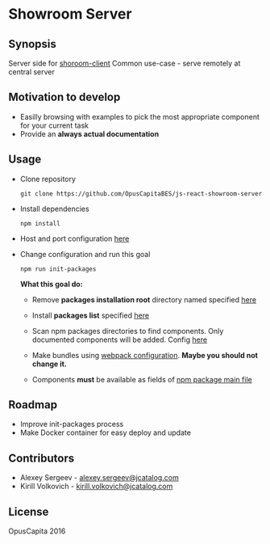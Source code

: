 # Showroom Server

## Synopsis

Server side for [shoroom-client](https://github.com/OpusCapitaBES/js-react-showroom-client)
Common use-case - serve remotely at central server

## Motivation to develop

* Easilly browsing with examples to pick the most appropriate component for your current task
* Provide an **always actual documentation**

## Usage

* Clone repository

  ```shell
  git clone https://github.com/OpusCapitaBES/js-react-showroom-server
  ```
  
* Install dependencies

  ```shell
  npm install
  ```
  
* Host and port configuration [here](./serverConfig.js)

* Change configuration and run this goal

  ```shell
  npm run init-packages
  ```
  
  **What this goal do:**
  
  * Remove **packages installation root** directory named specified [here](./src/tools/npm-installer/config.js)
  
  * Install **packages list** specified [here](./src/tools/npm-installer/config.js)
  
  * Scan npm packages directories to find components. Only documented components will be added. Config [here](./src/tools/npm-scanner/config.js)
  
  * Make bundles using [webpack configuration](./src/tools/npm-bundler/webpack.config.js). **Maybe you should not change it.**
  
  * Components **must** be available as fields of [npm package main file](https://docs.npmjs.com/files/package.json#main)

## Roadmap

* Improve init-packages process
* Make Docker container for easy deploy and update

## Contributors

* Alexey Sergeev - [alexey.sergeev@jcatalog.com](alexey.sergeev@jcatalog.com)
* Kirill Volkovich - [kirill.volkovich@jcatalog.com](kirill.volkovich@jcatalog.com)

## License

OpusCapita 2016

